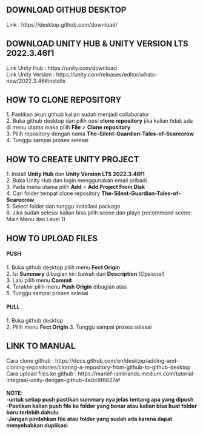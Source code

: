 <h2>DOWNLOAD GITHUB DESKTOP</h2>
Link : https://desktop.github.com/download/
<h2>DOWNLOAD UNITY HUB & UNITY VERSION LTS 2022.3.46f1</h2>
Link Unity Hub : https://unity.com/download <br>
Link Unity Version : https://unity.com/releases/editor/whats-new/2022.3.46#installs
<h2>HOW TO CLONE REPOSITORY</h2>
1. Pastikan akun github kalian sudah menjadi collaborator<br>
2. Buka github desktop dan pilih opsi <b>clone repository</b> jika kalian tidak ada di menu utama maka pilih <b>File</b> > <b>Clone repository</b><br>
3. Pilih repository dengan nama <b>The-Silent-Guardian-Tales-of-Scarecrow</b><br>
4. Tunggu sampai proses selesai
<h2>HOW TO CREATE UNITY PROJECT</h2>
1. Install <b>Unity Hub</b> dan <b>Unity Version LTS 2022.3.46f1</b><br>
2. Buka Unity Hub dan login menggunakan email pribadi<br>
3. Pada menu utama pilih <b>Add</b> > <b>Add Project From Disk</b><br>
4. Cari folder tempat clone repository <b>The-Silent-Guardian-Tales-of-Scarecrow</b><br>
5. Select folder dan tunggu installasi package<br>
6. Jika sudah selesai kalian bisa pilih scene dan playe (recommend scene: Main Menu dan Level 1)
<h2>HOW TO UPLOAD FILES</h2>
<h4>PUSH</h4>
1. Buka github desktop pilih menu <b>Fect Origin</b><br>
2. Isi <b>Summary</b> dibagian kiri bawah dan <b>Description</b> (<i>Opsional</i>)<br>
3. Lalu pilih menu <b>Commit</b><br>
4. Terakhir pilih menu <b>Push Origin</b> dibagian atas<br>
5. Tunggu sampai proses selesai
<h4>PULL</h4>
1. Buka github desktop<br>
2. Pilih menu <b>Fect Origin</b>
3. Tunggu sampai proses selesai
<h2>LINK TO MANUAL</h2>
Cara clone github : https://docs.github.com/en/desktop/adding-and-cloning-repositories/cloning-a-repository-from-github-to-github-desktop<br>
Cara upload files ke github : https://marief-ismirianda.medium.com/tutorial-integrasi-unity-dengan-github-4e0c8f6827af
<br>
<br>
<b>NOTE:</b><br>
<b>-untuk setiap push pastikan summary nya jelas tentang apa yang dipush</b><br>
<b>-Pastikan kalian push file ke folder yang benar atau kalian bisa buat folder baru terlebih dahulu</b><br>
<b>-Jangan pindahkan file atau folder yang sudah ada karena dapat menyebabkan duplikasi</b><br>

